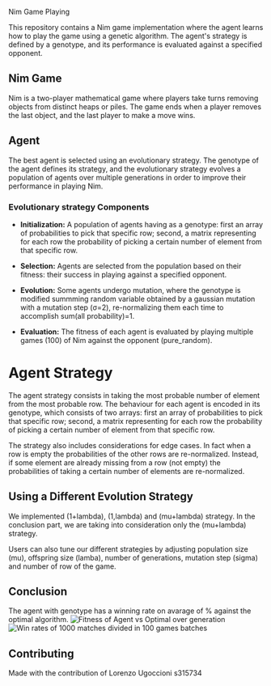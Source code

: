  Nim Game Playing

This repository contains a Nim game implementation where the agent learns how to play the game using a genetic algorithm. The agent's strategy is defined by a genotype, and its performance is evaluated against a specified opponent.

## Nim Game

Nim is a two-player mathematical game where players take turns removing objects from distinct heaps or piles. The game ends when a player removes the last object, and the last player to make a move wins.

## Agent

The best agent is selected using an evolutionary strategy. The genotype of the agent defines its strategy, and the evolutionary strategy evolves a population of agents over multiple generations in order to improve their performance in playing Nim.

### Evolutionary strategy Components

- **Initialization:** A population of agents having as a genotype: first an array of probabilities to pick that specific row; second, a matrix representing for each row the probability of picking a certain number of element from that specific row.

- **Selection:** Agents are selected from the population based on their fitness: their success in playing against a specified opponent.

- **Evolution:** Some agents undergo mutation, where the genotype is modified summming random variable obtained by a gaussian mutation with a mutation step (σ=2), re-normalizing them each time to accomplish sum(all probability)=1.

- **Evaluation:** The fitness of each agent is evaluated by playing multiple games (100) of Nim against the opponent (pure_random).


# Agent Strategy

The agent strategy consists in taking the most probable number of element from the most probable row.
The behaviour for each agent is encoded in its genotype, which consists of two arrays: first an array of probabilities to pick that specific row; second, a matrix representing for each row the probability of picking a certain number of element from that specific row.

The strategy also includes considerations for edge cases. In fact when a row is empty the probabilities of the other rows are re-normalized. Instead, if some element are already missing from a row (not empty) the probabilities of taking a certain number of elements are re-normalized.

## Using a Different Evolution Strategy

We implemented (1+lambda), (1,lambda) and (mu+lambda) strategy. 
In the conclusion part, we are taking into consideration only the (mu+lambda) strategy.

Users can also tune our different strategies by adjusting population size (mu), offspring size (lamba), number of generations, mutation step (sigma) and number of row of the game.

## Conclusion 
The agent with genotype  has a winning rate on avarage of % against the optimal algorithm.
![Fitness of Agent vs Optimal over generation]()
![Win rates of 1000 matches divided in 100 games batches]()

## Contributing
Made with the contribution of Lorenzo Ugoccioni s315734